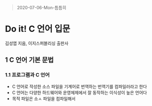 > 2020-07-06-Mon-틈틈히

# Do it! C 언어 입문

김성엽 지음, 이지스퍼블리싱 출판사

## 1 C 언어 기본 문법

### 1.1 프로그램과 C 언어

- C 언어로 작성한 소스 파일을 기계어로 번역하는 번역기를 컴파일러라고 한다
- C 언어는 다양한 하드웨어와 운영체제에서 잘 동작하는 이식성이 높은 언어다
- 목적 파일은 소ㅅ 파일을 컴파일해서 

